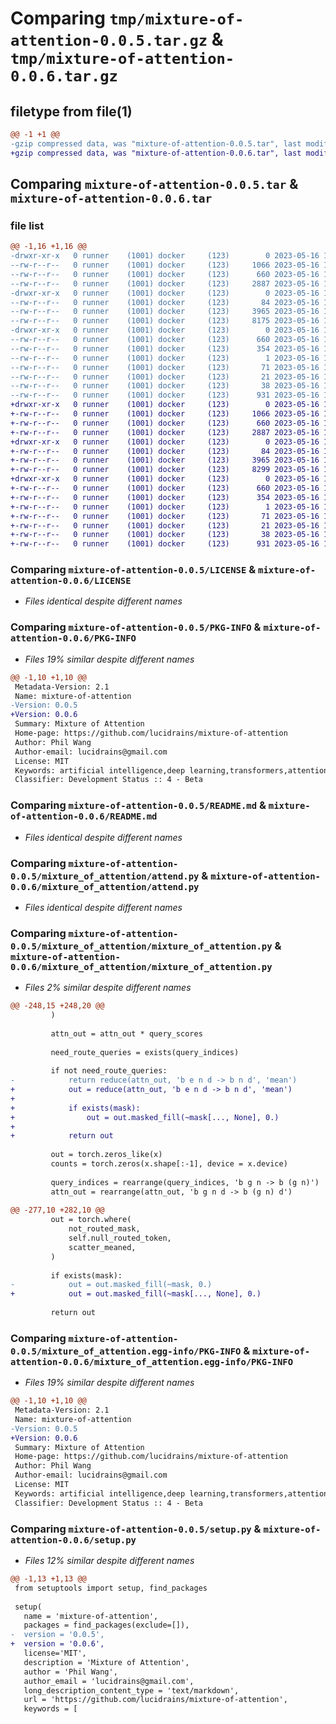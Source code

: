 # Comparing `tmp/mixture-of-attention-0.0.5.tar.gz` & `tmp/mixture-of-attention-0.0.6.tar.gz`

## filetype from file(1)

```diff
@@ -1 +1 @@
-gzip compressed data, was "mixture-of-attention-0.0.5.tar", last modified: Tue May 16 18:27:00 2023, max compression
+gzip compressed data, was "mixture-of-attention-0.0.6.tar", last modified: Tue May 16 18:31:11 2023, max compression
```

## Comparing `mixture-of-attention-0.0.5.tar` & `mixture-of-attention-0.0.6.tar`

### file list

```diff
@@ -1,16 +1,16 @@
-drwxr-xr-x   0 runner    (1001) docker     (123)        0 2023-05-16 18:27:00.313408 mixture-of-attention-0.0.5/
--rw-r--r--   0 runner    (1001) docker     (123)     1066 2023-05-16 18:26:48.000000 mixture-of-attention-0.0.5/LICENSE
--rw-r--r--   0 runner    (1001) docker     (123)      660 2023-05-16 18:27:00.313408 mixture-of-attention-0.0.5/PKG-INFO
--rw-r--r--   0 runner    (1001) docker     (123)     2887 2023-05-16 18:26:48.000000 mixture-of-attention-0.0.5/README.md
-drwxr-xr-x   0 runner    (1001) docker     (123)        0 2023-05-16 18:27:00.309407 mixture-of-attention-0.0.5/mixture_of_attention/
--rw-r--r--   0 runner    (1001) docker     (123)       84 2023-05-16 18:26:48.000000 mixture-of-attention-0.0.5/mixture_of_attention/__init__.py
--rw-r--r--   0 runner    (1001) docker     (123)     3965 2023-05-16 18:26:48.000000 mixture-of-attention-0.0.5/mixture_of_attention/attend.py
--rw-r--r--   0 runner    (1001) docker     (123)     8175 2023-05-16 18:26:48.000000 mixture-of-attention-0.0.5/mixture_of_attention/mixture_of_attention.py
-drwxr-xr-x   0 runner    (1001) docker     (123)        0 2023-05-16 18:27:00.309407 mixture-of-attention-0.0.5/mixture_of_attention.egg-info/
--rw-r--r--   0 runner    (1001) docker     (123)      660 2023-05-16 18:27:00.000000 mixture-of-attention-0.0.5/mixture_of_attention.egg-info/PKG-INFO
--rw-r--r--   0 runner    (1001) docker     (123)      354 2023-05-16 18:27:00.000000 mixture-of-attention-0.0.5/mixture_of_attention.egg-info/SOURCES.txt
--rw-r--r--   0 runner    (1001) docker     (123)        1 2023-05-16 18:27:00.000000 mixture-of-attention-0.0.5/mixture_of_attention.egg-info/dependency_links.txt
--rw-r--r--   0 runner    (1001) docker     (123)       71 2023-05-16 18:27:00.000000 mixture-of-attention-0.0.5/mixture_of_attention.egg-info/requires.txt
--rw-r--r--   0 runner    (1001) docker     (123)       21 2023-05-16 18:27:00.000000 mixture-of-attention-0.0.5/mixture_of_attention.egg-info/top_level.txt
--rw-r--r--   0 runner    (1001) docker     (123)       38 2023-05-16 18:27:00.313408 mixture-of-attention-0.0.5/setup.cfg
--rw-r--r--   0 runner    (1001) docker     (123)      931 2023-05-16 18:26:48.000000 mixture-of-attention-0.0.5/setup.py
+drwxr-xr-x   0 runner    (1001) docker     (123)        0 2023-05-16 18:31:11.968831 mixture-of-attention-0.0.6/
+-rw-r--r--   0 runner    (1001) docker     (123)     1066 2023-05-16 18:30:53.000000 mixture-of-attention-0.0.6/LICENSE
+-rw-r--r--   0 runner    (1001) docker     (123)      660 2023-05-16 18:31:11.968831 mixture-of-attention-0.0.6/PKG-INFO
+-rw-r--r--   0 runner    (1001) docker     (123)     2887 2023-05-16 18:30:53.000000 mixture-of-attention-0.0.6/README.md
+drwxr-xr-x   0 runner    (1001) docker     (123)        0 2023-05-16 18:31:11.968831 mixture-of-attention-0.0.6/mixture_of_attention/
+-rw-r--r--   0 runner    (1001) docker     (123)       84 2023-05-16 18:30:53.000000 mixture-of-attention-0.0.6/mixture_of_attention/__init__.py
+-rw-r--r--   0 runner    (1001) docker     (123)     3965 2023-05-16 18:30:53.000000 mixture-of-attention-0.0.6/mixture_of_attention/attend.py
+-rw-r--r--   0 runner    (1001) docker     (123)     8299 2023-05-16 18:30:53.000000 mixture-of-attention-0.0.6/mixture_of_attention/mixture_of_attention.py
+drwxr-xr-x   0 runner    (1001) docker     (123)        0 2023-05-16 18:31:11.968831 mixture-of-attention-0.0.6/mixture_of_attention.egg-info/
+-rw-r--r--   0 runner    (1001) docker     (123)      660 2023-05-16 18:31:11.000000 mixture-of-attention-0.0.6/mixture_of_attention.egg-info/PKG-INFO
+-rw-r--r--   0 runner    (1001) docker     (123)      354 2023-05-16 18:31:11.000000 mixture-of-attention-0.0.6/mixture_of_attention.egg-info/SOURCES.txt
+-rw-r--r--   0 runner    (1001) docker     (123)        1 2023-05-16 18:31:11.000000 mixture-of-attention-0.0.6/mixture_of_attention.egg-info/dependency_links.txt
+-rw-r--r--   0 runner    (1001) docker     (123)       71 2023-05-16 18:31:11.000000 mixture-of-attention-0.0.6/mixture_of_attention.egg-info/requires.txt
+-rw-r--r--   0 runner    (1001) docker     (123)       21 2023-05-16 18:31:11.000000 mixture-of-attention-0.0.6/mixture_of_attention.egg-info/top_level.txt
+-rw-r--r--   0 runner    (1001) docker     (123)       38 2023-05-16 18:31:11.968831 mixture-of-attention-0.0.6/setup.cfg
+-rw-r--r--   0 runner    (1001) docker     (123)      931 2023-05-16 18:30:53.000000 mixture-of-attention-0.0.6/setup.py
```

### Comparing `mixture-of-attention-0.0.5/LICENSE` & `mixture-of-attention-0.0.6/LICENSE`

 * *Files identical despite different names*

### Comparing `mixture-of-attention-0.0.5/PKG-INFO` & `mixture-of-attention-0.0.6/PKG-INFO`

 * *Files 19% similar despite different names*

```diff
@@ -1,10 +1,10 @@
 Metadata-Version: 2.1
 Name: mixture-of-attention
-Version: 0.0.5
+Version: 0.0.6
 Summary: Mixture of Attention
 Home-page: https://github.com/lucidrains/mixture-of-attention
 Author: Phil Wang
 Author-email: lucidrains@gmail.com
 License: MIT
 Keywords: artificial intelligence,deep learning,transformers,attention mechanism,mixture-of-experts,routed attention
 Classifier: Development Status :: 4 - Beta
```

### Comparing `mixture-of-attention-0.0.5/README.md` & `mixture-of-attention-0.0.6/README.md`

 * *Files identical despite different names*

### Comparing `mixture-of-attention-0.0.5/mixture_of_attention/attend.py` & `mixture-of-attention-0.0.6/mixture_of_attention/attend.py`

 * *Files identical despite different names*

### Comparing `mixture-of-attention-0.0.5/mixture_of_attention/mixture_of_attention.py` & `mixture-of-attention-0.0.6/mixture_of_attention/mixture_of_attention.py`

 * *Files 2% similar despite different names*

```diff
@@ -248,15 +248,20 @@
         )
 
         attn_out = attn_out * query_scores
 
         need_route_queries = exists(query_indices)
 
         if not need_route_queries:
-            return reduce(attn_out, 'b e n d -> b n d', 'mean')
+            out = reduce(attn_out, 'b e n d -> b n d', 'mean')
+
+            if exists(mask):
+                out = out.masked_fill(~mask[..., None], 0.)
+
+            return out
 
         out = torch.zeros_like(x)
         counts = torch.zeros(x.shape[:-1], device = x.device)
 
         query_indices = rearrange(query_indices, 'b g n -> b (g n)')
         attn_out = rearrange(attn_out, 'b g n d -> b (g n) d')
 
@@ -277,10 +282,10 @@
         out = torch.where(
             not_routed_mask,
             self.null_routed_token,
             scatter_meaned,
         )
 
         if exists(mask):
-            out = out.masked_fill(~mask, 0.)
+            out = out.masked_fill(~mask[..., None], 0.)
 
         return out
```

### Comparing `mixture-of-attention-0.0.5/mixture_of_attention.egg-info/PKG-INFO` & `mixture-of-attention-0.0.6/mixture_of_attention.egg-info/PKG-INFO`

 * *Files 19% similar despite different names*

```diff
@@ -1,10 +1,10 @@
 Metadata-Version: 2.1
 Name: mixture-of-attention
-Version: 0.0.5
+Version: 0.0.6
 Summary: Mixture of Attention
 Home-page: https://github.com/lucidrains/mixture-of-attention
 Author: Phil Wang
 Author-email: lucidrains@gmail.com
 License: MIT
 Keywords: artificial intelligence,deep learning,transformers,attention mechanism,mixture-of-experts,routed attention
 Classifier: Development Status :: 4 - Beta
```

### Comparing `mixture-of-attention-0.0.5/setup.py` & `mixture-of-attention-0.0.6/setup.py`

 * *Files 12% similar despite different names*

```diff
@@ -1,13 +1,13 @@
 from setuptools import setup, find_packages
 
 setup(
   name = 'mixture-of-attention',
   packages = find_packages(exclude=[]),
-  version = '0.0.5',
+  version = '0.0.6',
   license='MIT',
   description = 'Mixture of Attention',
   author = 'Phil Wang',
   author_email = 'lucidrains@gmail.com',
   long_description_content_type = 'text/markdown',
   url = 'https://github.com/lucidrains/mixture-of-attention',
   keywords = [
```

